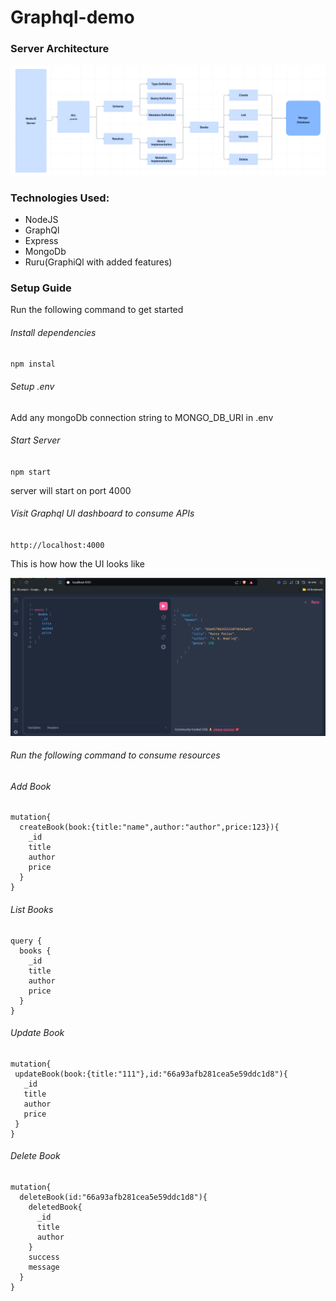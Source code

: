 # Graphql-demo

### Server Architecture

![1722374634670](image/README/1722374634670.png)

### Technologies Used:

* NodeJS
* GraphQl
* Express
* MongoDb
* Ruru(GraphiQl with added features)

### Setup Guide

Run the following command to get started

###### Install dependencies

`npm instal`

###### Setup .env

Add any mongoDb connection string to MONGO_DB_URI in .env

###### Start Server

`npm start`

server will start on port 4000

###### Visit Graphql UI dashboard to consume APIs

`http://localhost:4000`

This is how how the UI looks like

![1722374121045](image/README/1722374121045.png)

###### Run the following command to consume resources

###### Add Book

```
mutation{
  createBook(book:{title:"name",author:"author",price:123}){
    _id
    title
    author
    price
  }
}

```

###### List Books

```
query {
  books {
    _id
    title
    author
    price
  }
}
```

###### Update Book 

```
mutation{
 updateBook(book:{title:"111"},id:"66a93afb281cea5e59ddc1d8"){
   _id
   title
   author
   price
 } 
}
```

###### Delete Book 

```
mutation{
  deleteBook(id:"66a93afb281cea5e59ddc1d8"){
    deletedBook{
      _id
      title
      author
    }
    success
    message
  }
}

```
